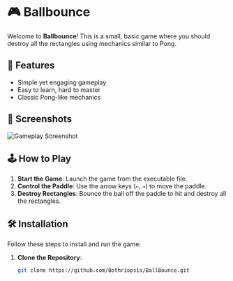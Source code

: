 # 🎮 Ballbounce

Welcome to **Ballbounce**! This is a small, basic game where you should destroy all the rectangles using mechanics similar to Pong.

## 🚀 Features

- Simple yet engaging gameplay
- Easy to learn, hard to master
- Classic Pong-like mechanics

## 📸 Screenshots

![Gameplay Screenshot](path/to/screenshot.png)

## 🕹️ How to Play

1. **Start the Game**: Launch the game from the executable file.
2. **Control the Paddle**: Use the arrow keys (`←`, `→`) to move the paddle.
3. **Destroy Rectangles**: Bounce the ball off the paddle to hit and destroy all the rectangles.

## 🛠️ Installation

Follow these steps to install and run the game:

1. **Clone the Repository**:
   ```bash
   git clone https://github.com/Bothriopsis/BallBounce.git
